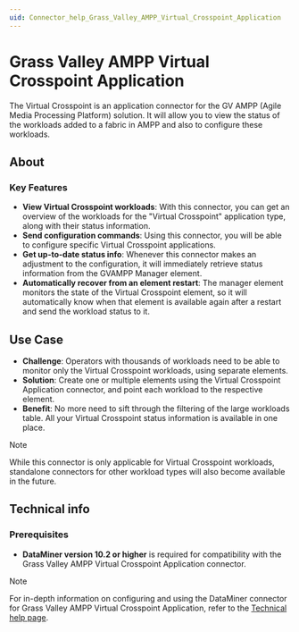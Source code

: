 ```yaml
---
uid: Connector_help_Grass_Valley_AMPP_Virtual_Crosspoint_Application
---
```


# Grass Valley AMPP Virtual Crosspoint Application

The Virtual Crosspoint is an application connector for the GV AMPP (Agile Media Processing Platform) solution. It will allow you to view the status of the workloads added to a fabric in AMPP and also to configure these workloads.

## About

### Key Features

- **View Virtual Crosspoint workloads**: With this connector, you can get an overview of the workloads for the "Virtual Crosspoint" application type, along with their status information.
- **Send configuration commands**: Using this connector, you will be able to configure specific Virtual Crosspoint applications.
- **Get up-to-date status info**: Whenever this connector makes an adjustment to the configuration, it will immediately retrieve status information from the GVAMPP Manager element.
- **Automatically recover from an element restart**: The manager element monitors the state of the Virtual Crosspoint element, so it will automatically know when that element is available again after a restart and send the workload status to it.

## Use Case

- **Challenge**: Operators with thousands of workloads need to be able to monitor only the Virtual Crosspoint workloads, using separate elements.
- **Solution**: Create one or multiple elements using the Virtual Crosspoint Application connector, and point each workload to the respective element.
- **Benefit**: No more need to sift through the filtering of the large workloads table. All your Virtual Crosspoint status information is available in one place.

> [!NOTE]
> While this connector is only applicable for Virtual Crosspoint workloads, standalone connectors for other workload types will also become available in the future.

## Technical info

### Prerequisites

- **DataMiner version 10.2 or higher** is required for compatibility with the Grass Valley AMPP Virtual Crosspoint Application connector.

> [!NOTE]
> For in-depth information on configuring and using the DataMiner connector for Grass Valley AMPP Virtual Crosspoint Application, refer to the [Technical help page](xref:Connector_help_Grass_Valley_AMPP_Virtual_Crosspoint_Application_Technical).
